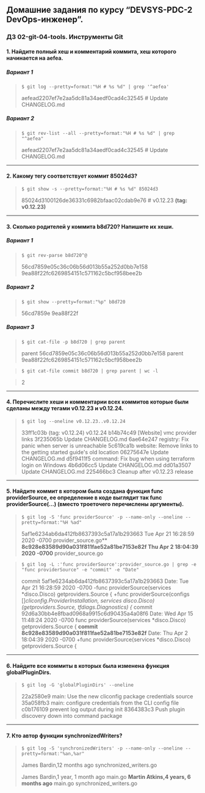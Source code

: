 ## Домашние задания по курсу “DEVSYS-PDC-2 DevOps-инженер”.
### ДЗ 02-git-04-tools. Инструменты Git

#### 1. Найдите полный хеш и комментарий коммита, хеш которого начинается на aefea.
##### Вариант 1
>`$ git log --pretty=format:"%H # %s %d" | grep '^aefea'`
>
>aefead2207ef7e2aa5dc81a34aedf0cad4c32545 # Update CHANGELOG.md

##### Вариант 2
>`$ git rev-list --all --pretty=format:"%H # %s %d" | grep "^aefea"`
>
>aefead2207ef7e2aa5dc81a34aedf0cad4c32545 # Update CHANGELOG.md
---
#### 2. Какому тегу соответствует коммит 85024d3?

>`$ git show -s --pretty=format:"%H # %s %d" 85024d3`
>
> 85024d3100126de36331c6982bfaac02cdab9e76 # v0.12.23  **(tag: v0.12.23)**
---
#### 3.  Сколько родителей у коммита b8d720? Напишите их хеши.

##### Вариант 1

>`$ git rev-parse b8d720^@`
>
>56cd7859e05c36c06b56d013b55a252d0bb7e158
>9ea88f22fc6269854151c571162c5bcf958bee2b

##### Вариант 2

>`$ git show --pretty=format:"%p" b8d720`
>
>56cd7859e 9ea88f22f

##### Вариант 3

>`$ git cat-file -p b8d720 | grep parent`
>
>parent 56cd7859e05c36c06b56d013b55a252d0bb7e158
>parent 9ea88f22fc6269854151c571162c5bcf958bee2b

>`$ git cat-file commit b8d720 | grep parent | wc -l`

> 2
---
#### 4. Перечислите хеши и комментарии всех коммитов которые были сделаны между тегами v0.12.23 и v0.12.24.

>`$ git log --oneline v0.12.23..v0.12.24`
>
>33ff1c03b (tag: v0.12.24) v0.12.24
>b14b74c49 [Website] vmc provider links
>3f235065b Update CHANGELOG.md
>6ae64e247 registry: Fix panic when server is unreachable
>5c619ca1b website: Remove links to the getting started guide's old location
>06275647e Update CHANGELOG.md
>d5f9411f5 command: Fix bug when using terraform login on Windows
>4b6d06cc5 Update CHANGELOG.md
>dd01a3507 Update CHANGELOG.md
>225466bc3 Cleanup after v0.12.23 release
---
#### 5. Найдите коммит в котором была создана функция func providerSource, ее определение в коде выглядит так func providerSource(...) (вместо троеточего перечислены аргументы).

>`$ git log -S 'func providerSource' -p --name-only --oneline --pretty=format:"%H %ad"`
>
>5af1e6234ab6da412fb8637393c5a17a1b293663 Tue Apr 21 16:28:59 2020 -0700
>provider_source.go**
>**8c928e83589d90a031f811fae52a81be7153e82f Thu Apr 2 18:04:39 2020 -0700**
>provider_source.go

>`$ git log -L :'func providerSource':provider_source.go | grep -e "func providerSource" -e "commit" -e "Date"`
>
>commit 5af1e6234ab6da412fb8637393c5a17a1b293663
>Date:   Tue Apr 21 16:28:59 2020 -0700
>\-func providerSource(services *disco.Disco) getproviders.Source {
>+func providerSource(configs []*cliconfig.ProviderInstallation, services *disco.Disco) (getproviders.Source, tfdiags.Diagnostics) {**
>commit 92d6a30bb4e8fbad0968a9915c6d90435a4a08f6
>Date:   Wed Apr 15 11:48:24 2020 -0700
>func providerSource(services *disco.Disco) getproviders.Source {
>**commit 8c928e83589d90a031f811fae52a81be7153e82f**
>Date:   Thu Apr 2 18:04:39 2020 -0700
>+func providerSource(services *disco.Disco) getproviders.Source {
>
---
#### 6. Найдите все коммиты в которых была изменена функция globalPluginDirs.

>`$ git log -G 'globalPluginDirs' --oneline`
>
>22a2580e9 main: Use the new cliconfig package credentials source
>35a058fb3 main: configure credentials from the CLI config file
>c0b176109 prevent log output during init
>8364383c3 Push plugin discovery down into command package

---
#### 7. Кто автор функции synchronizedWriters?

>`$ git log -S 'synchronizedWriters' -p --name-only --oneline --pretty=format:"%an,%ar"`
>
>James Bardin,12 months ago
>synchronized_writers.go
>
>James Bardin,1 year, 1 month ago
>main.go
>**Martin Atkins,4 years, 6 months ago**
>main.go
>synchronized_writers.go

